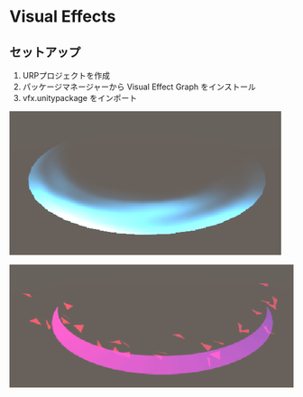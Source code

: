 # Visual Effects

## セットアップ

1. URPプロジェクトを作成
2. パッケージマネージャーから Visual Effect Graph をインストール
3. vfx.unitypackage をインポート

!["slash1"](/slash1.png)

!["slash2"](/slash2.png)
